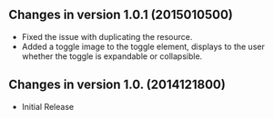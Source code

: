 Changes in version 1.0.1 (2015010500)
-------------------------------------
- Fixed the issue with duplicating the resource.
- Added a toggle image to the toggle element, displays to the user whether the toggle is expandable or collapsible.

Changes in version 1.0. (2014121800)
------------------------------------
- Initial Release